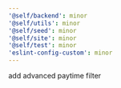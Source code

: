 ```yaml
---
'@self/backend': minor
'@self/utils': minor
'@self/seed': minor
'@self/site': minor
'@self/test': minor
'eslint-config-custom': minor
---
```


add advanced paytime filter
